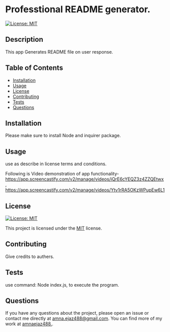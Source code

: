 # Professtional README generator.
  [![License: MIT](https://img.shields.io/badge/License-MIT-yellow.svg)](https://opensource.org/licenses/MIT)

  ## Description
  
  This app Generates README file on user response.
  
  ## Table of Contents
  
  - [Installation](#installation)
  - [Usage](#usage)
  - [License](#license)
  - [Contributing](#contributing)
  - [Tests](#tests)
  - [Questions](#questions)
  
  ## Installation
  
  Please make sure to install Node and inquirer package.
  
  ## Usage
  
  use as describe in license terms and conditions.
  
  Following is Video demonstration of app functionality- 
  https://app.screencastify.com/v2/manage/videos/iQrE6cYEQZ3z4ZZQEtwx ,
  https://app.screencastify.com/v2/manage/videos/Ytv1rRA5OKzWPupEw6L1
  
  ## License

[![License: MIT](https://img.shields.io/badge/License-MIT-yellow.svg)](https://opensource.org/licenses/MIT)

This project is licensed under the [MIT](https://opensource.org/licenses/MIT) license.
  
  ## Contributing
  
  Give credits to authers.
  
  ## Tests
  
  use command: Node index.js, to execute the program.
  ## Questions

If you have any questions about the project, please open an issue or contact me directly at amna.ejaz488@gmail.com. You can find more of my work at [amnaejaz488.](https://github.com/amnaejaz488.).
